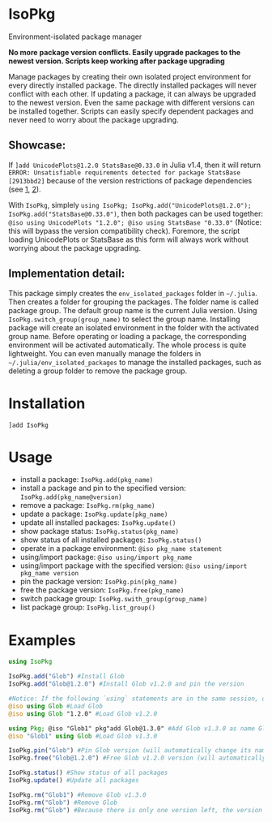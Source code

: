 # IsoPkg

Environment-isolated package manager

**No more package version conflicts. Easily upgrade packages to the newest version. Scripts keep working after package upgrading**

Manage packages by creating their own isolated project environment for every directly installed package. The directly installed packages will never conflict with each other. If updating a package, it can always be upgraded to the newest version. Even the same package with different versions can be installed together. Scripts can easily specify dependent packages and never need to worry about the package upgrading.

## Showcase:

If `]add UnicodePlots@1.2.0 StatsBase@0.33.0` in Julia v1.4, then it will return `ERROR: Unsatisfiable requirements detected for package StatsBase [2913bbd2]` because of the version restrictions of package dependencies (see [1], [2]).

With `IsoPkg`, simplely `using IsoPkg; IsoPkg.add("UnicodePlots@1.2.0"); IsoPkg.add("StatsBase@0.33.0")`, then both packages can be used together: `@iso using UnicodePlots "1.2.0"; @iso using StatsBase "0.33.0"` (Notice: this will bypass the version compatibility check). Foremore, the script loading UnicodePlots or StatsBase as this form will always work without worrying about the package upgrading.

## Implementation detail:

This package simply creates the `env_isolated_packages` folder in `~/.julia`. Then creates a folder for grouping the packages. The folder name is called package group. The default group name is the current Julia version. Using `IsoPkg.switch_group(group_name)` to select the group name. Installing package will create an isolated environment in the folder with the activated group name. Before operating or loading a package, the corresponding environment will be activated automatically. The whole process is quite lightweight. You can even manually manage the folders in `~/.julia/env_isolated_packages` to manage the installed packages, such as deleting a group folder to remove the package group.

<!-- reference -->
[1]: https://www.juliabloggers.com/understanding-package-version-restrictions-in-julia/
[2]: https://www.juliabloggers.com/my-practices-for-managing-project-dependencies-in-julia/

# Installation

`]add IsoPkg`

# Usage

- install a package: `IsoPkg.add(pkg_name)`
- install a package and pin to the specified version: `IsoPkg.add(pkg_name@version)`
- remove a package: `IsoPkg.rm(pkg_name)`
- update a package: `IsoPkg.update(pkg_name)`
- update all installed packages: `IsoPkg.update()`
- show package status: `IsoPkg.status(pkg_name)`
- show status of all installed packages: `IsoPkg.status()`
- operate in a package environment: `@iso pkg_name statement`
- using/import package: `@iso using/import pkg_name`
- using/import package with the specified version: `@iso using/import pkg_name version`
- pin the package version: `IsoPkg.pin(pkg_name)`
- free the package version: `IsoPkg.free(pkg_name)`
- switch package group: `IsoPkg.swith_group(group_name)`
- list package group: `IsoPkg.list_group()`

# Examples

```julia
using IsoPkg

IsoPkg.add("Glob") #Install Glob
IsoPkg.add("Glob@1.2.0") #Install Glob v1.2.0 and pin the version

#Notice: If the following `using` statements are in the same session, only the first one does the real loading.
@iso using Glob #Load Glob
@iso using Glob "1.2.0" #Load Glob v1.2.0

using Pkg; @iso "Glob1" pkg"add Glob@1.3.0" #Add Glob v1.3.0 as name Glob1
@iso "Glob1" using Glob #Load Glob v1.3.0

IsoPkg.pin("Glob") #Pin Glob version (will automatically change its name to match the version)
IsoPkg.free("Glob@1.2.0") #Free Glob v1.2.0 version (will automatically remove the version in its name)

IsoPkg.status() #Show status of all packages
IsoPkg.update() #Update all packages

IsoPkg.rm("Glob1") #Remove Glob v1.3.0
IsoPkg.rm("Glob") #Remove Glob
IsoPkg.rm("Glob") #Because there is only one version left, the version number can be omitted
```
